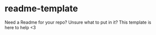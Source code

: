# readme-template
Need a Readme for your repo? Unsure what to put in it? This template is here to help &lt;3
